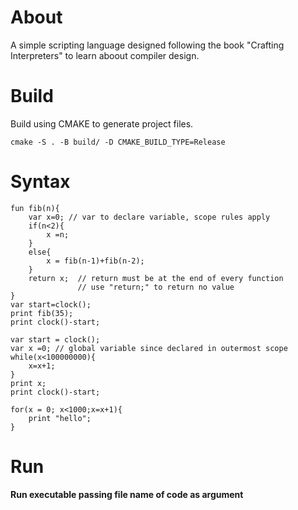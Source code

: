 # About

A simple scripting language designed following the book "Crafting Interpreters" to learn aboout compiler design.

# Build

Build using CMAKE to generate project files.

```
cmake -S . -B build/ -D CMAKE_BUILD_TYPE=Release
```

# Syntax

```
fun fib(n){
    var x=0; // var to declare variable, scope rules apply
    if(n<2){
        x =n;
    }
    else{
        x = fib(n-1)+fib(n-2);
    }
    return x;  // return must be at the end of every function
               // use "return;" to return no value
}
var start=clock();
print fib(35);
print clock()-start;
```

```
var start = clock();
var x =0; // global variable since declared in outermost scope
while(x<100000000){
    x=x+1;
}
print x;
print clock()-start;
```

```
for(x = 0; x<1000;x=x+1){
    print "hello";
}
```

# Run

<b>Run executable passing file name of code as argument</b>
